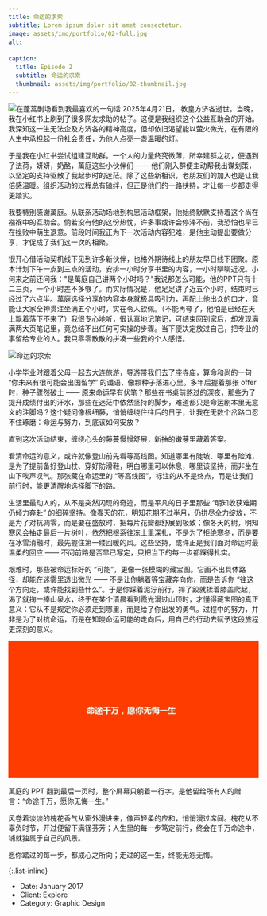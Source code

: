 ```yaml
---
title: 命运的求索
subtitle: Lorem ipsum dolor sit amet consectetur.
image: assets/img/portfolio/02-full.jpg
alt: 

caption:
  title: Episode 2
  subtitle: 命运的求索
  thumbnail: assets/img/portfolio/02-thumbnail.jpg
---
```


![在蓬蒿剧场看到我最喜欢的一句话](assets/img/portfolio/02-content-01.jpg)
2025年4月21日， 教皇方济各逝世。当晚，我在小红书上刷到了很多网友求助的帖子。这便是我组织这个公益互助会的开始。我深知这一生无法企及方济各的精神高度，但却依旧渴望能以萤火微光，在有限的人生中承担起一份社会责任，为他人点亮一盏温暖的灯。

于是我在小红书尝试组建互助群。一个人的力量终究微薄，所幸建群之初，便遇到了法荷，妍妍，奶酪，萬庭这些小伙伴们 —— 他们刚入群便主动帮我出谋划策，以坚定的支持驱散了我起步时的迷茫。除了这些新相识，老朋友们的加入也是让我倍感温暖。组织活动的过程总有磕绊，但正是他们的一路扶持，才让每一步都走得更踏实。

我要特别感谢萬庭。从联系活动场地到构思活动框架，他始终默默支持着这个尚在襁褓中的互助会。倘若没有他的这份热忱，许多事或许会停滞不前，我恐怕也早已在挫败中萌生退意。前段时间我正为下一次活动内容犯难，是他主动提出要做分享，才促成了我们这一次的相聚。

很开心借活动契机线下见到许多新伙伴，也格外期待线上的朋友早日线下团聚。原本计划下午一点到三点的活动，安排一小时分享书里的内容，一小时聊聊近况。小何来之前还问我："是萬庭自己讲两个小时吗？"我说那怎么可能，他的PPT只有十二三页，一个小时差不多够了。而实际情况是，他足足讲了近五个小时，结束时已经过了六点半。萬庭选择分享的内容本身就极具吸引力，再配上他出众的口才，竟能让大家全神贯注坐满五个小时，实在令人钦佩。（不能再夸了，他怕是已经在天上飘着落下不来了）我很专心地听，很认真地记笔记，可结束回到家后，却发现满满两大页笔记里，竟总结不出任何可实操的步骤。当下便决定放过自己，把专业的事留给专业的人。我只零零散散的拼凑一些我的个人感悟。

![命运的求索](assets/img/portfolio/02-content-02.jpg)

小学毕业时跟着父母一起去大连旅游，导游带我们去了座寺庙，算命和尚的一句 “你未来有很可能会出国留学” 的谶语，像颗种子落进心里。多年后握着那张 offer 时，种子骤然破土 —— 原来命运早有伏笔？那些在书桌前熬过的深夜，那些为了提升成绩付出的汗水，那些在迷茫中依然坚持的脚步，难道都只是命运剧本里无意义的注脚吗？这个疑问像根细藤，悄悄缠绕住往后的日子，让我在无数个岔路口忍不住琢磨：命运与努力，到底该如何安放？

直到这次活动结束，缠绕心头的藤蔓慢慢舒展，新抽的嫩芽里藏着答案。

看清命运的意义，或许就像登山前先看等高线图。知道哪里有陡坡、哪里有险滩，是为了提前备好登山杖、穿好防滑鞋，明白哪里可以休息，哪里该坚持，而非坐在山下唉声叹气。那张藏在命运里的 “等高线图”，标注的从不是终点，而是让我们前行时，能更清醒地选择脚下的路。

生活里最动人的，从不是突然闪现的奇迹，而是平凡的日子里那些 “明知收获难期仍倾力奔赴” 的细碎坚持。像春天的花，明知花期不过半月，仍拼尽全力绽放，不是为了对抗凋零，而是要在盛放时，把每片花瓣都舒展到极致；像冬天的树，明知寒风会抽走最后一片树叶，依然把根系往冻土里深扎，不是为了拒绝寒冬，而是要在冰雪消融时，最先握住第一缕回暖的风。这些坚持，或许正是我们面对命运时最温柔的回应 —— 不问前路是否早已写定，只把当下的每一步都踩得扎实。

艰难时，那些被命运标好的 “可能”，更像一张模糊的藏宝图。它画不出具体路径，却能在迷雾里透出微光 —— 不是让你躺着等宝藏奔向你，而是告诉你 “往这个方向走，或许能找到些什么”。于是你踩着泥泞前行，摔了跤就揉着膝盖爬起，渴了就掬一捧山泉水，终于在某个清晨看到霞光漫过山顶时，才懂得藏宝图的真正意义：它从不是规定你必须走到哪里，而是给了你出发的勇气。过程中的努力，并非是为了对抗命运，而是在知晓命运可能的走向后，用自己的行动去赋予这段旅程更深刻的意义。

![命途千万，愿你无悔一生。](assets/img/portfolio/02-content-03.jpg)

萬庭的 PPT 翻到最后一页时，整个屏幕只躺着一行字，是他留给所有人的赠言：“命途千万，愿你无悔一生。”

风卷着淡淡的槐花香气从窗外漫进来，像声轻柔的应和，悄悄漫过席间。槐花从不辜负时节，开过便留下满径芬芳；人生里的每一步笃定前行，终会在千万命途中，铺就独属于自己的风景。

愿你踏过的每一步，都成心之所向；走过的这一生，终能无怨无悔。

{:.list-inline}
- Date: January 2017
- Client: Explore
- Category: Graphic Design

